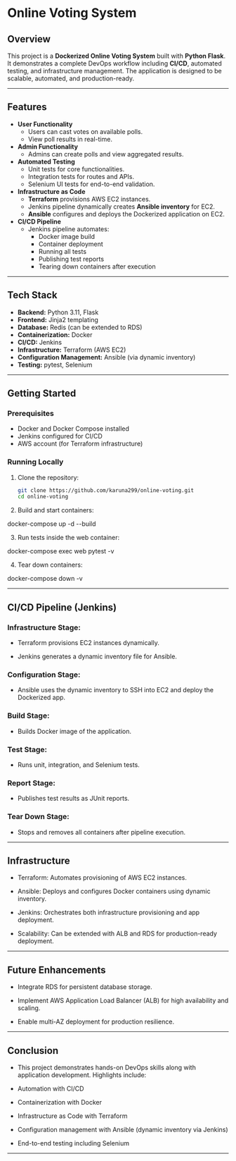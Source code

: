 # Online Voting System

## Overview
This project is a **Dockerized Online Voting System** built with **Python Flask**. It demonstrates a complete DevOps workflow including **CI/CD**, automated testing, and infrastructure management. The application is designed to be scalable, automated, and production-ready.

---

## Features
- **User Functionality**
  - Users can cast votes on available polls.
  - View poll results in real-time.
- **Admin Functionality**
  - Admins can create polls and view aggregated results.
- **Automated Testing**
  - Unit tests for core functionalities.
  - Integration tests for routes and APIs.
  - Selenium UI tests for end-to-end validation.
- **Infrastructure as Code**
  - **Terraform** provisions AWS EC2 instances.
  - Jenkins pipeline dynamically creates **Ansible inventory** for EC2.
  - **Ansible** configures and deploys the Dockerized application on EC2.
- **CI/CD Pipeline**
  - Jenkins pipeline automates:
    - Docker image build
    - Container deployment
    - Running all tests
    - Publishing test reports
    - Tearing down containers after execution

---

## Tech Stack
- **Backend:** Python 3.11, Flask
- **Frontend:** Jinja2 templating
- **Database:** Redis (can be extended to RDS)
- **Containerization:** Docker
- **CI/CD:** Jenkins
- **Infrastructure:** Terraform (AWS EC2)
- **Configuration Management:** Ansible (via dynamic inventory)
- **Testing:** pytest, Selenium

---

## Getting Started

### Prerequisites
- Docker and Docker Compose installed
- Jenkins configured for CI/CD
- AWS account (for Terraform infrastructure)

### Running Locally
1. Clone the repository:
   ```bash
   git clone https://github.com/karuna299/online-voting.git
   cd online-voting

2. Build and start containers:

docker-compose up -d --build


3. Run tests inside the web container:

docker-compose exec web pytest -v


4. Tear down containers:

docker-compose down -v




---

## CI/CD Pipeline (Jenkins)

### Infrastructure Stage:

- Terraform provisions EC2 instances dynamically.

- Jenkins generates a dynamic inventory file for Ansible.


### Configuration Stage:

- Ansible uses the dynamic inventory to SSH into EC2 and deploy the Dockerized app.

### Build Stage:

- Builds Docker image of the application.

### Test Stage:

- Runs unit, integration, and Selenium tests.


### Report Stage:

- Publishes test results as JUnit reports.


### Tear Down Stage:

- Stops and removes all containers after pipeline execution.




---

## Infrastructure

- Terraform: Automates provisioning of AWS EC2 instances.

- Ansible: Deploys and configures Docker containers using dynamic inventory.

- Jenkins: Orchestrates both infrastructure provisioning and app deployment.

- Scalability: Can be extended with ALB and RDS for production-ready deployment.



---

## Future Enhancements

- Integrate RDS for persistent database storage.

- Implement AWS Application Load Balancer (ALB) for high availability and scaling.

- Enable multi-AZ deployment for production resilience.



---

## Conclusion

- This project demonstrates hands-on DevOps skills along with application development. Highlights include:

- Automation with CI/CD

- Containerization with Docker

- Infrastructure as Code with Terraform

- Configuration management with Ansible (dynamic inventory via Jenkins)

- End-to-end testing including Selenium
---